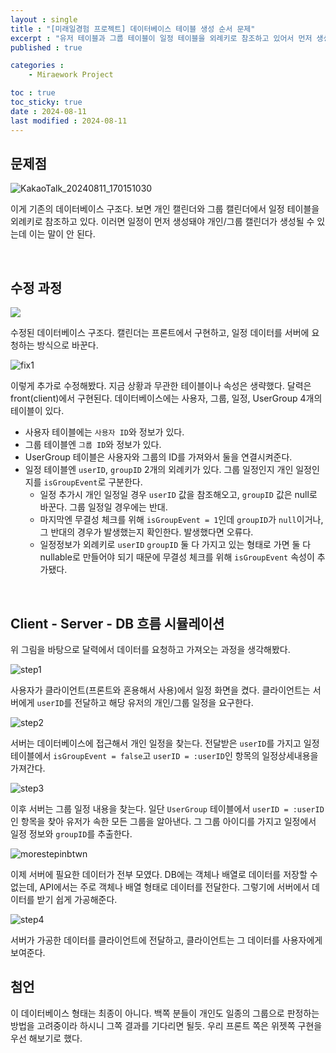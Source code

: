 ```yaml
---
layout : single
title : "[미래일경험 프로젝트] 데이터베이스 테이블 생성 순서 문제"
excerpt : "유저 테이블과 그룹 테이블이 일정 테이블을 외례키로 참조하고 있어서 먼저 생성될 수가 없다."
published : true

categories : 
    - Miraework Project

toc : true
toc_sticky: true
date : 2024-08-11
last modified : 2024-08-11
---
```


## 문제점

![KakaoTalk_20240811_170151030](https://github.com/user-attachments/assets/17978171-c648-42c5-9535-120c4623f84f)

이게 기존의 데이터베이스 구조다. 보면 개인 캘린더와 그룹 캘린더에서 일정 테이블을 외례키로 참조하고 있다. 이러면 일정이 먼저 생성돼야 개인/그룹 캘린더가 생성될 수 있는데 이는 말이 안 된다.

<br>

## 수정 과정

<img src="https://github.com/user-attachments/assets/2ba9c756-d811-438b-9c04-2671e4372806">

수정된 데이터베이스 구조다. 캘린더는 프론트에서 구현하고, 일정 데이터를 서버에 요청하는 방식으로 바꾼다. 

![fix1](https://github.com/user-attachments/assets/e63624bd-0406-43e4-b3c8-1e5a47c975f4)

이렇게 추가로 수정해봤다. 지금 상황과 무관한 테이블이나 속성은 생략했다. 달력은 front(client)에서 구현된다. 데이터베이스에는 사용자, 그룹, 일정, UserGroup 4개의 테이블이 있다.
 - 사용자 테이블에는 `사용자 ID`와 정보가 있다.
 - 그룹 테이블엔 `그룹 ID`와 정보가 있다.
 - UserGroup 테이블은 사용자와 그룹의 ID를 가져와서 둘을 연결시켜준다.
 - 일정 테이블엔 `userID`, `groupID` 2개의 외례키가 있다. 그룹 일정인지 개인 일정인지를 `isGroupEvent`로 구분한다. 
   + 일정 추가시 개인 일정일 경우 `userID` 값을 참조해오고, `groupID` 값은 null로 바꾼다. 그룹 일정일 경우에는 반대. 
   + 마지막엔 무결성 체크를 위해 `isGroupEvent = 1`인데 `groupID`가 `null`이거나, 그 반대의 경우가 발생했는지 확인한다. 발생했다면 오류다.
   + 일정정보가 외례키로 `userID` `groupID` 둘 다 가지고 있는 형태로 가면 둘 다 nullable로 만들어야 되기 때문에 무결성 체크를 위해 `isGroupEvent` 속성이 추가됐다.

<br>

## Client - Server - DB 흐름 시뮬레이션
위 그림을 바탕으로 달력에서 데이터를 요청하고 가져오는 과정을 생각해봤다.  

![step1](https://github.com/user-attachments/assets/0a0f6505-0a95-4811-ac50-8b2324bdf655) 

사용자가 클라이언트(프론트와 혼용해서 사용)에서 일정 화면을 켰다. 클라이언트는 서버에게 `userID`를 전달하고 해당 유저의 개인/그룹 일정을 요구한다.

![step2](https://github.com/user-attachments/assets/21c84c0a-cd9e-40ab-873b-fd9c74fc5f26)  

서버는 데이터베이스에 접근해서 개인 일정을 찾는다. 전달받은 `userID`를 가지고 일정 테이블에서 `isGroupEvent = false`고  `userID = :userID`인 항목의 일정상세내용을 가져간다. 

![step3](https://github.com/user-attachments/assets/da1a0d63-e6a3-49c8-be29-549aecd38187)

이후 서버는 그룹 일정 내용을 찾는다. 일단 `UserGroup` 테이블에서 `userID = :userID`인 항목을 찾아 유저가 속한 모든 그룹을 알아낸다. 그 그룹 아이디를 가지고 일정에서 일정 정보와 `groupID`를 추출한다. 

![morestepinbtwn](https://github.com/user-attachments/assets/1f7d5ee2-a514-4036-8a8b-d8963fa0d0ec)

이제 서버에 필요한 데이터가 전부 모였다. DB에는 객체나 배열로 데이터를 저장할 수 없는데, API에서는 주로 객체나 배열 형태로 데이터를 전달한다. 그렇기에 서버에서 데이터를 받기 쉽게 가공해준다. 

![step4](https://github.com/user-attachments/assets/248cfd85-5f78-4d5a-8835-612cf48bdf83)

서버가 가공한 데이터를 클라이언트에 전달하고, 클라이언트는 그 데이터를 사용자에게 보여준다.

## 첨언
이 데이터베이스 형태는 최종이 아니다. 백쪽 분들이 개인도 일종의 그룹으로 판정하는 방법을 고려중이라 하시니 그쪽 결과를 기다리면 될듯. 우리 프론트 쪽은 위젯쪽 구현을 우선 해보기로 했다.